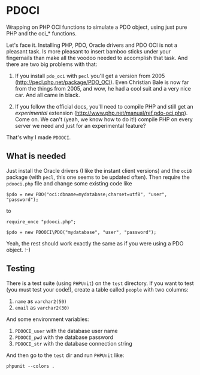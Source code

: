 PDOCI
=====

Wrapping on PHP OCI functions to simulate a PDO object, using just pure PHP and the oci_* functions.

Let's face it. Installing PHP, PDO, Oracle drivers and PDO OCI is not a pleasant
task. Is more pleasant to insert bamboo sticks under your fingernails than make
all the voodoo needed to accomplish that task. And there are two big problems
with that:

1. If you install `pdo_oci` with `pecl` you'll get a version from 2005 (http://pecl.php.net/package/PDO_OCI). 
   Even Christian Bale is now far from the things from 2005, and wow, he had a cool suit and a very nice car. 
   And all came in black.

2. If you follow the official docs, you'll need to compile PHP and still get an
   *experimental* extension (http://www.php.net/manual/ref.pdo-oci.php). Come on. 
   We can't (yeah, we know how to do it!) compile PHP on every server we need and just for an experimental feature?

That's why I made `PDOOCI`.

What is needed
--------------

Just install the Oracle drivers (I like the instant client versions) and the
`oci8` package (with `pecl`, this one seems to be updated often). Then require
the `pdooci.php` file and change some existing code like

```
$pdo = new PDO("oci:dbname=mydatabase;charset=utf8", "user", "password");
```

to 

```
require_once "pdooci.php";

$pdo = new PDOOCI\PDO("mydatabase", "user", "password");
```

Yeah, the rest should work exactly the same as if you were using a PDO object. :-)

Testing
-------

There is a test suite (using `PHPUnit`) on the `test` directory. If you want to
test (you must test your code!), create a table called `people` with two
columns:

1. `name` as `varchar2(50)`
2. `email` as `varchar2(30)` 

And some environment variables:

1. `PDOOCI_user` with the database user name
2. `PDOOCI_pwd` with the database password
3. `PDOOCI_str` with the database connection string

And then go to the `test` dir and run `PHPUnit` like:

```
phpunit --colors .
```
